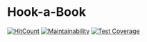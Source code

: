 # Hook-a-Book
[![HitCount](http://hits.dwyl.io/srggrch/bookcrossing-app.svg)](http://hits.dwyl.io/srggrch/bookcrossing-app)
[![Maintainability](https://api.codeclimate.com/v1/badges/17110c4ad7e2eac1df58/maintainability)](https://codeclimate.com/github/blurtech/bookcrossing-app/maintainability)
[![Test Coverage](https://api.codeclimate.com/v1/badges/17110c4ad7e2eac1df58/test_coverage)](https://codeclimate.com/github/blurtech/bookcrossing-app/test_coverage)
